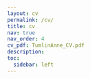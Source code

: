 ```yaml
---
layout: cv
permalink: /cv/
title: cv
nav: true
nav_order: 4
cv_pdf: TumlinAnne_CV.pdf
description: 
toc:
  sidebar: left
---
```

